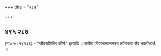 +++
title = "२८७"

+++


## ४९५ २८७
(भा० ७।१४१३६) - "जीवराशिभिर कीर्णः" इत्यादि । सर्व्वेषां जीवानामात्मनश्च तर्पणरूपा सैव भवतीत्यर्थः ॥ 
